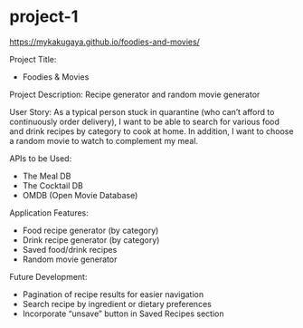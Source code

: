 # project-1

https://mykakugaya.github.io/foodies-and-movies/

Project Title: 
- Foodies & Movies

Project Description: Recipe generator and random movie generator

User Story: As a typical person stuck in quarantine (who can’t afford to continuously order delivery), I want to be able to search for various food and drink recipes by category to cook at home. In addition, I want to choose a random movie to watch to complement my meal.

APIs to be Used:
- The Meal DB
- The Cocktail DB
- OMDB (Open Movie Database)

Application Features:
- Food recipe generator (by category)
- Drink recipe generator (by category)
- Saved food/drink recipes
- Random movie generator

Future Development: 
- Pagination of recipe results for easier navigation
- Search recipe by ingredient or dietary preferences
- Incorporate “unsave” button in Saved Recipes section


